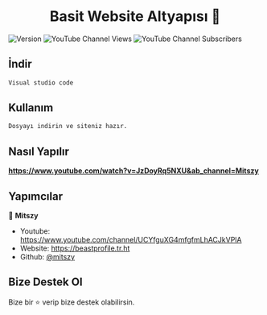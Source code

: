 <h1 align="center">Basit Website Altyapısı 👋</h1>
<p>
  <img alt="Version" src="https://img.shields.io/badge/version-V1-blue.svg?cacheSeconds=2592000" />
<img alt="YouTube Channel Views" src="https://img.shields.io/youtube/channel/views/UCYfguXG4mfgfmLhACJkVPlA?style=social">
<img alt="YouTube Channel Subscribers" src="https://img.shields.io/youtube/channel/subscribers/UCYfguXG4mfgfmLhACJkVPlA?style=social">

  </a>
</p>


## İndir

```sh
Visual studio code
```

## Kullanım 

```sh
Dosyayı indirin ve siteniz hazır.
```

## Nasıl Yapılır

**https://www.youtube.com/watch?v=JzDoyRq5NXU&ab_channel=Mitszy**


## Yapımcılar

👤 **Mitszy**

* Youtube: https://www.youtube.com/channel/UCYfguXG4mfgfmLhACJkVPlA
* Website: https://beastprofile.tr.ht
* Github: [@mitszy](https://github.com/mitszy)


## Bize Destek Ol

Bize bir ⭐️ verip bize destek olabilirsin.



